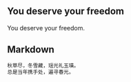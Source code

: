 ## You deserve your freedom

You deserve your freedom.


## Markdown

 ```markdown
秋草尽，冬雪藏，瑶光礼玉璜。
总是当年携手处，遍寻春光。
 ```

